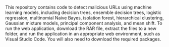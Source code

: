 This repository contains code to detect malicious URLs using machine learning models, including decision trees, ensemble decision trees, logistic regression, multinomial Naive Bayes, isolation forest, hierarchical clustering, Gaussian mixture models, principal component analysis, and mean shift. To run the web application, download the RAR file, extract the files to a new folder, and run the application in an appropriate web environment, such as Visual Studio Code. You will also need to download the required packages.
